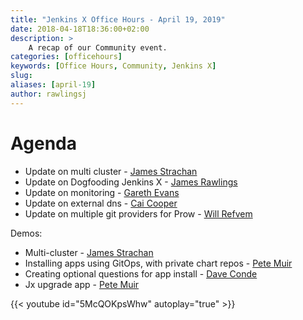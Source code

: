 ```yaml
---
title: "Jenkins X Office Hours - April 19, 2019"
date: 2018-04-18T18:36:00+02:00
description: >
    A recap of our Community event.
categories: [officehours]
keywords: [Office Hours, Community, Jenkins X]
slug: 
aliases: [april-19]
author: rawlingsj
---
```


# Agenda

- Update on multi cluster - [James Strachan](https://twitter.com/jstrachan)
- Update on Dogfooding Jenkins X - [James Rawlings](https://twitter.com/)
- Update on monitoring - [Gareth Evans](https://twitter.com/garethbryncyn)
- Update on external dns - [Cai Cooper](https://twitter.com/cagiti)
- Update on multiple git providers for Prow - [Will Refvem](https://twitter.com/wildwillberry)

Demos:

- Multi-cluster - [James Strachan](https://twitter.com/jstrachan)
- Installing apps using GitOps, with private chart repos - [Pete Muir](https://twitter.com/plmuir) 
- Creating optional questions for app install - [Dave Conde](https://twitter.com/davidconde)
- Jx upgrade app - [Pete Muir](https://twitter.com/plmuir) 


{{< youtube id="5McQOKpsWhw" autoplay="true" >}}
